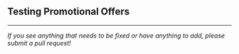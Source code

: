 ## Testing Promotional Offers

___________________________________________________________________
_If you see anything that needs to be fixed or have anything to add, please submit a pull request!_